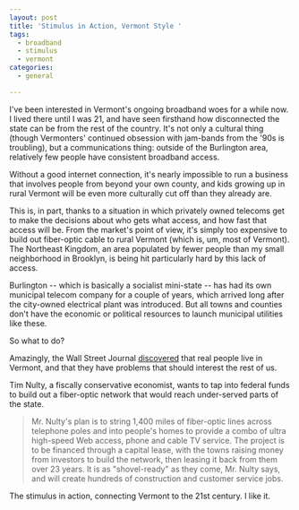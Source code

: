 ```yaml
---
layout: post
title: 'Stimulus in Action, Vermont Style '
tags:
  - broadband
  - stimulus
  - vermont
categories:
  - general

---
```


I've been interested in Vermont's ongoing broadband woes for a while now.  I lived there until I was 21, and have seen firsthand how disconnected the state can be from the rest of the country.  It's not only a cultural thing (though Vermonters' continued obsession with jam-bands from the '90s is troubling), but a communications thing: outside of the Burlington area, relatively few people have consistent broadband access. 

Without a good internet connection, it's nearly impossible to run a business that involves people from beyond your own county, and kids growing up in rural Vermont will be even more culturally cut off than they already are. 

This is, in part, thanks to a situation in which privately owned telecoms get to make the decisions about who gets what access, and how fast that access will be.  From the market's point of view, it's simply too expensive to build out fiber-optic cable to rural Vermont (which is, um, most of Vermont).  The Northeast Kingdom, an area populated by fewer people than my small neighborhood in Brooklyn, is being hit particularly hard by this lack of access. 

Burlington -- which is basically a socialist mini-state -- has had its own municipal telecom company for a couple of years, which arrived long after the city-owned electrical plant was introduced.  But all towns and counties don't have the economic or political resources to launch municipal utilities like these.  

So what to do?  

Amazingly, the Wall Street Journal <a href="http://online.wsj.com/article/SB123612370867623587.html">discovered</a> that real people live in Vermont, and that they have problems that should interest the rest of us. 

Tim Nulty, a fiscally conservative economist, wants to tap into federal funds to build out a fiber-optic network that would reach under-served parts of the state.  

<blockquote>Mr. Nulty's plan is to string 1,400 miles of fiber-optic lines across telephone poles and into people's homes to provide a combo of ultra high-speed Web access, phone and cable TV service. The project is to be financed through a capital lease, with the towns raising money from investors to build the network, then leasing it back from them over 23 years. It is as "shovel-ready" as they come, Mr. Nulty says, and will create hundreds of construction and customer service jobs.</blockquote>

The stimulus in action, connecting Vermont to the 21st century.  I like it. 
